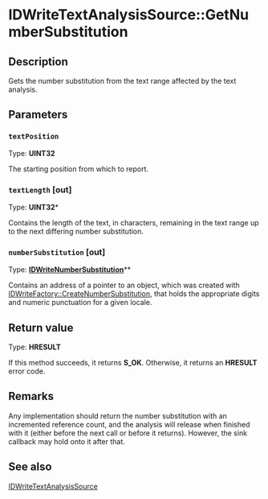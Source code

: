 # IDWriteTextAnalysisSource::GetNumberSubstitution

## Description

Gets the number substitution from the text range affected by the text analysis.

## Parameters

### `textPosition`

Type: **UINT32**

The starting position from which to report.

### `textLength` [out]

Type: **UINT32***

Contains the length of the text, in characters, remaining in the text range up to the next differing number substitution.

### `numberSubstitution` [out]

Type: **[IDWriteNumberSubstitution](https://learn.microsoft.com/windows/win32/api/dwrite/nn-dwrite-idwritenumbersubstitution)****

Contains an address of a pointer to an object, which was created with [IDWriteFactory::CreateNumberSubstitution](https://learn.microsoft.com/windows/win32/api/dwrite/nf-dwrite-idwritefactory-createnumbersubstitution), that holds the appropriate digits and numeric punctuation for a given locale.

## Return value

Type: **HRESULT**

If this method succeeds, it returns **S_OK**. Otherwise, it returns an **HRESULT** error code.

## Remarks

Any implementation should return the number substitution with an incremented reference count, and the analysis will release when finished
with it (either before the next call or before it returns). However,
the sink callback may hold onto it after that.

## See also

[IDWriteTextAnalysisSource](https://learn.microsoft.com/windows/win32/api/dwrite/nn-dwrite-idwritetextanalysissource)